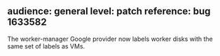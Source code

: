 audience: general
level: patch
reference: bug 1633582
---
The worker-manager Google provider now labels worker disks with the same set of labels as VMs.

